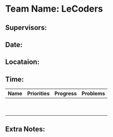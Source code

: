 # Team Name: LeCoders
## Supervisors:
## Date: 
## Locataion: 
## Time:
| Name        | Priorities  | Progress    | Problems    |
| ----------- | ----------- | ----------- | ----------- |
|             |             |             |             |
|             |             |             |             |
|             |             |             |             |
|             |             |             |             |
|             |             |             |             |
|             |             |             |             |
|             |             |             |             |
|             |             |             |             |
|             |             |             |             |
## Extra Notes: